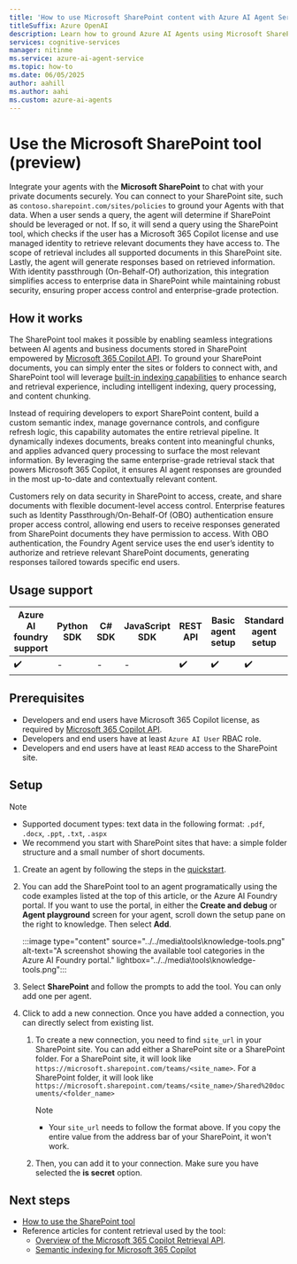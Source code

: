 ```yaml
---
title: 'How to use Microsoft SharePoint content with Azure AI Agent Service'
titleSuffix: Azure OpenAI
description: Learn how to ground Azure AI Agents using Microsoft SharePoint content.
services: cognitive-services
manager: nitinme
ms.service: azure-ai-agent-service
ms.topic: how-to
ms.date: 06/05/2025
author: aahill
ms.author: aahi
ms.custom: azure-ai-agents
---
```

# Use the Microsoft SharePoint tool (preview)

Integrate your agents with the **Microsoft SharePoint** to chat with your private documents securely. You can connect to your SharePoint site, such as `contoso.sharepoint.com/sites/policies` to ground your Agents with that data. When a user sends a query, the agent will determine if SharePoint should be leveraged or not. If so, it will send a query using the SharePoint tool, which checks if the user has a Microsoft 365 Copilot license and use managed identity to retrieve relevant documents they have access to. The scope of retrieval includes all supported documents in this SharePoint site. Lastly, the agent will generate responses based on retrieved information. With identity passthrough (On-Behalf-Of) authorization, this integration simplifies access to enterprise data in SharePoint while maintaining robust security, ensuring proper access control and enterprise-grade protection. 

## How it works
The SharePoint tool makes it possible by enabling seamless integrations between AI agents and business documents stored in SharePoint empowered by [Microsoft 365 Copilot API](/microsoft-365-copilot/extensibility/api-reference/retrieval-api-overview). To ground your SharePoint documents, you can simply enter the sites or folders to connect with, and SharePoint tool will leverage [built-in indexing capabilities](/microsoftsearch/semantic-index-for-copilot) to enhance search and retrieval experience, including intelligent indexing, query processing, and content chunking.

Instead of requiring developers to export SharePoint content, build a custom semantic index, manage governance controls, and configure refresh logic, this capability automates the entire retrieval pipeline. It dynamically indexes documents, breaks content into meaningful chunks, and applies advanced query processing to surface the most relevant information. By leveraging the same enterprise-grade retrieval stack that powers Microsoft 365 Copilot, it ensures AI agent responses are grounded in the most up-to-date and contextually relevant content. 

Customers rely on data security in SharePoint to access, create, and share documents with flexible document-level access control. Enterprise features such as Identity Passthrough/On-Behalf-Of (OBO) authentication ensure proper access control, allowing end users to receive responses generated from SharePoint documents they have permission to access. With OBO authentication, the Foundry Agent service uses the end user’s identity to authorize and retrieve relevant SharePoint documents, generating responses tailored towards specific end users. 

## Usage support

|Azure AI foundry support  | Python SDK |	C# SDK | JavaScript SDK | REST API |Basic agent setup | Standard agent setup |
|---------|---------|---------|---------|---------|---------|---------|
| ✔️ | - | - | - | ✔️ | ✔️ | ✔️ |

## Prerequisites

* Developers and end users have Microsoft 365 Copilot license, as required by [Microsoft 365 Copilot API](https://learn.microsoft.com/en-us/microsoft-365-copilot/extensibility/api-reference/retrieval-api-overview).
* Developers and end users have at least `Azure AI User` RBAC role. 
* Developers and end users have at least `READ` access to the SharePoint site.

## Setup  

> [!NOTE]
> * Supported document types: text data in the following format: `.pdf`, `.docx`, `.ppt`, `.txt`, `.aspx` 
> * We recommend you start with SharePoint sites that have: a simple folder structure and a small number of short documents. 

1. Create an agent by following the steps in the [quickstart](../../quickstart.md).

1. You can add the SharePoint tool to an agent programatically using the code examples listed at the top of this article, or the Azure AI Foundry portal. If you want to use the portal, in either the **Create and debug** or **Agent playground** screen for your agent, scroll down the setup pane on the right to knowledge. Then select **Add**.

   :::image type="content" source="../../media\tools\knowledge-tools.png" alt-text="A screenshot showing the available tool categories in the Azure AI Foundry portal." lightbox="../../media\tools\knowledge-tools.png":::

1. Select **SharePoint** and follow the prompts to add the tool. You can only add one per agent.

1. Click to add a new connection. Once you have added a connection, you can directly select from existing list.
   1. To create a new connection, you need to find `site_url` in your SharePoint site. You can add either a SharePoint site or a SharePoint folder. For a SharePoint site, it will look like `https://microsoft.sharepoint.com/teams/<site_name>`. For a SharePoint folder, it will look like `https://microsoft.sharepoint.com/teams/<site_name>/Shared%20documents/<folder_name>`

       > [!NOTE]
       > * Your `site_url` needs to follow the format above. If you copy the entire value from the address bar of your SharePoint, it won't work.
    
   1. Then, you can add it to your connection. Make sure you have selected the **is secret** option.

## Next steps

* [How to use the SharePoint tool](./sharepoint-samples.md)
* Reference articles for content retrieval used by the tool:
    * [Overview of the Microsoft 365 Copilot Retrieval API](/microsoft-365-copilot/extensibility/api-reference/retrieval-api-overview).
    * [Semantic indexing for Microsoft 365 Copilot](/microsoftsearch/semantic-index-for-copilot)
